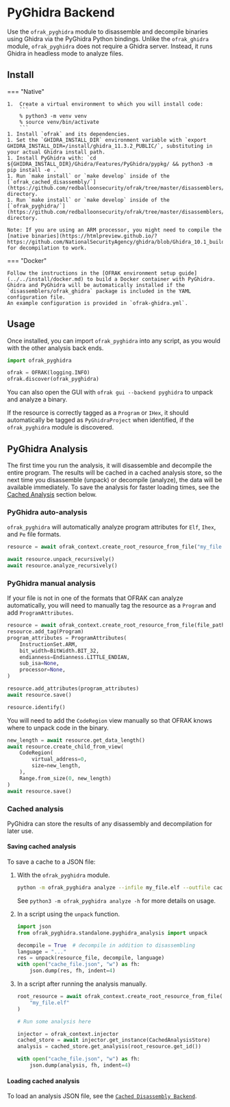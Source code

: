 # PyGhidra Backend
Use the `ofrak_pyghidra` module to disassemble and decompile binaries using Ghidra via the PyGhidra Python bindings. Unlike the `ofrak_ghidra` module, `ofrak_pyghidra` does not require a Ghidra server. Instead, it runs Ghidra in headless mode to analyze files.

## Install

=== "Native"

    1.  Create a virtual environment to which you will install code:
        ```
        % python3 -m venv venv
        % source venv/bin/activate
        ```
    1. Install `ofrak` and its dependencies.
    1. Set the `GHIDRA_INSTALL_DIR` environment variable with `export GHIDRA_INSTALL_DIR=/install/ghidra_11.3.2_PUBLIC/`, substituting in your actual Ghidra install path.
    1. Install PyGhidra with: `cd ${GHIDRA_INSTALL_DIR}/Ghidra/Features/PyGhidra/pypkg/ && python3 -m pip install -e .`
    1. Run `make install` or `make develop` inside of the [`ofrak_cached_disassembly/`](https://github.com/redballoonsecurity/ofrak/tree/master/disassemblers/ofrak_cached_disassembly) directory.
    1. Run `make install` or `make develop` inside of the [`ofrak_pyghidra/`](https://github.com/redballoonsecurity/ofrak/tree/master/disassemblers/ofrak_pyghidra) directory.

    Note: If you are using an ARM processor, you might need to compile the [native binaries](https://htmlpreview.github.io/?https://github.com/NationalSecurityAgency/ghidra/blob/Ghidra_10.1_build/GhidraDocs/InstallationGuide.html#Build) for decompilation to work.
=== "Docker"

    Follow the instructions in the [OFRAK environment setup guide](../../install/docker.md) to build a Docker container with PyGhidra. Ghidra and PyGhidra will be automatically installed if the `disassemblers/ofrak_ghidra` package is included in the YAML configuration file.
    An example configuration is provided in `ofrak-ghidra.yml`.

## Usage
Once installed, you can import `ofrak_pyghidra` into any script, as you would with the other analysis back ends.  

```python
import ofrak_pyghidra

ofrak = OFRAK(logging.INFO)
ofrak.discover(ofrak_pyghidra)
```
You can also open the GUI with `ofrak gui --backend pyghidra` to unpack and analyze a binary.

If the resource is correctly tagged as a `Program` or `IHex`, it should automatically be tagged as `PyGhidraProject` when identified, if the `ofrak_pyghidra` module is discovered.


## PyGhidra Analysis
The first time you run the analysis, it will disassemble and decompile the entire program. The results will be cached in a cached analysis store, so the next time you disassemble (unpack) or decompile (analyze), the data will be available immediately. To save the analysis for faster loading times, see the [Cached Analysis](#cached-analysis) section below.

### PyGhidra auto-analysis
`ofrak_pyghidra` will automatically analyze program attributes for `Elf`, `Ihex`, and `Pe` file formats. 

```python
resource = await ofrak_context.create_root_resource_from_file("my_file.elf")

await resource.unpack_recursively()
await resource.analyze_recursively()
```

### PyGhidra manual analysis
If your file is not in one of the formats that OFRAK can analyze automatically, you will need to manually tag the resource as a `Program` and add `ProgramAttributes`.

```python
resource = await ofrak_context.create_root_resource_from_file(file_path)
resource.add_tag(Program)
program_attributes = ProgramAttributes(
    InstructionSet.ARM,
    bit_width=BitWidth.BIT_32,
    endianness=Endianness.LITTLE_ENDIAN,
    sub_isa=None,
    processor=None,
)

resource.add_attributes(program_attributes)
await resource.save()

resource.identify()
```

You will need to add the `CodeRegion` view manually so that OFRAK knows where to unpack code in the binary.

```python
new_length = await resource.get_data_length()
await resource.create_child_from_view(
    CodeRegion(
        virtual_address=0,
        size=new_length,
    ),
    Range.from_size(0, new_length)
)
await resource.save()
```


### Cached analysis
PyGhidra can store the results of any disassembly and decompilation for later use. 

#### Saving cached analysis
To save a cache to a JSON file:

1. With the `ofrak_pyghidra` module.

    ```bash
    python -m ofrak_pyghidra analyze --infile my_file.elf --outfile cache_file.json --language ARM:LE:32:v7 --decompile
    ```

    See `python3 -m ofrak_pyghidra analyze -h` for more details on usage.

1. In a script using the `unpack` function.

    ```python
    import json
    from ofrak_pyghidra.standalone.pyghidra_analysis import unpack

    decompile = True  # decompile in addition to disassembling
    language = "..."
    res = unpack(resource_file, decompile, language)
    with open("cache_file.json", "w") as fh:
        json.dump(res, fh, indent=4)
    ```

1. In a script after running the analysis manually.

    ```python
    root_resource = await ofrak_context.create_root_resource_from_file(
        "my_file.elf"
    )

    # Run some analysis here

    injector = ofrak_context.injector
    cached_store = await injector.get_instance(CachedAnalysisStore)
    analysis = cached_store.get_analysis(root_resource.get_id())

    with open("cache_file.json", "w") as fh:
        json.dump(analysis, fh, indent=4)
    ```

#### Loading cached analysis
To load an analysis JSON file, see the [`Cached Disassembly Backend`](./cached_disassembly.md).
